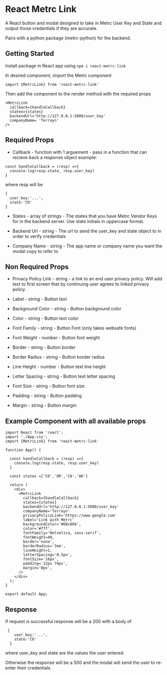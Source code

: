 # React Metrc Link

A React button and modal designed to take in Metrc User Key and State and output those credentials if they are accurate.

Pairs with a python package (metrc-python) for the backend.

## Getting Started

Install package in React app using
```npm i react-metrc-link```

In desired component, import the Metrc component
```
import {MetrcLink} from 'react-metrc-link'
```
Then add the component to the render method with the required props
```
<MetrcLink 
  callback={handleCallback}  
  states={states} 
  backendUrl='http://127.0.0.1:5000/user_key'
  companyName= 'Terrayn'
/>
```

## Required Props
  * Callback - function with 1 arguement - pass in a function that can recieve back a response object
  example:
  ```
  const handleCallback = (resp) =>{
    console.log(resp.state, resp.user_key)
  }
  ```
  where resp will be 
  ```
  {
    user_key:'...',
    state:'CO'
  }
  ```
  * States - array of strings - The states that you have Metrc Vendor Keys for in the backend server. Use state initials in uppercase format.

  * Backend Url - string - The url to send the user_key and state object to in order to verify credentials

  * Company Name - string - The app name or company name you want the modal copy to refer to

  ## Non Required Props

  * Privacy Policy Link - string - a link to an end user privacy policy. Will add text to first screen that by continuing user agrees to linked privacy policy.

  * Label - string - Button text

  * Background Color - string - Button background color

  * Color - string - Button text color

  * Font Family - string - Button Font (only takes websafe fonts)

  * Font Weight - number - Button font weight

  * Border - string - Button border

  * Border Radius - string - Button border radius

  * Line Height - number - Button text line height

  * Letter Spacing - string - Button text letter spacing

  * Font Size - string - Button font size
  
  * Padding - string - Button padding

  * Margin - string - Button margin

## Example Component with all available props

```
import React from 'react';
import './App.css';
import {MetrcLink} from 'react-metrc-link'

function App() {

  const handleCallback = (resp) =>{
    console.log(resp.state, resp.user_key)
  }

  const states =['CO','OR','CA','AK']

  return (
    <div>
      <MetrcLink 
        callback={handleCallback} 
        states={states} 
        backendUrl='http://127.0.0.1:5000/user_key'
        companyName='Terrayn'
        privacyPolicyLink='https://www.google.com'
        label='Link with Metrc'
        backgroundColor='#68c86b',
        color='#fff',
        fontFamily='Helvetica, sans-serif',
        fontWeight=40,
        border='none',
        borderRadius='3em',
        lineHeight=1,
        letterSpacing='0.5px',
        fontSize='16px',
        padding='12px 74px',
        margin='0px',
      />
    </div>
  );
}

export default App;
```

## Response

If request is successful response will be a 200 with a body of 

```
 {
    user_key:'...',
    state:'CO'
  }
```
where user_key and state are the values the user entered.

Otherwise the response will be a 500 and the modal will send the user to re-enter their credentials.

